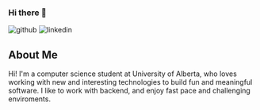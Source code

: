 ### Hi there 👋
![github](https://img.shields.io/badge/GitHub-000000?style=for-the-badge&logo=GitHub&logoColor=white)
![linkedin](https://www.linkedin.com/in/priyanshu-rastogi-56369321a/)

## About Me 
Hi! I'm a computer science student at University of Alberta, who loves working with new and interesting technologies to build fun and meaningful software. I like to work with backend, and enjoy fast pace and challenging enviroments.
<!--
**Oriyans-sunset/Oriyans-sunset** is a ✨ _special_ ✨ repository because its `README.md` (this file) appears on your GitHub profile.

Here are some ideas to get you started:


- 🔭 I’m currently working on ...
- 🌱 I’m currently learning ...
- 👯 I’m looking to collaborate on ...
- 🤔 I’m looking for help with ...
- 💬 Ask me about ...
- 📫 How to reach me: ...
- 😄 Pronouns: ...
- ⚡ Fun fact: ...
-->
